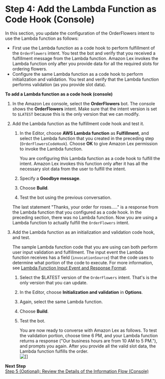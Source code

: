 # Step 4: Add the Lambda Function as Code Hook \(Console\)<a name="gs-bp-create-integrate"></a>

In this section, you update the configuration of the OrderFlowers intent to use the Lambda function as follows:
+ First use the Lambda function as a code hook to perform fulfillment of the `OrderFlowers` intent\. You test the bot and verify that you received a fulfillment message from the Lambda function\. Amazon Lex invokes the Lambda function only after you provide data for all the required slots for ordering flowers\.
+ Configure the same Lambda function as a code hook to perform initialization and validation\. You test and verify that the Lambda function performs validation \(as you provide slot data\)\.

**To add a Lambda function as a code hook \(console\)**

1. In the Amazon Lex console, select the **OrderFlowers** bot\. The console shows the **OrderFlowers** intent\. Make sure that the intent version is set to `$LATEST` because this is the only version that we can modify\.

1. Add the Lambda function as the fulfillment code hook and test it\.

   1. In the Editor, choose **AWS Lambda function** as **Fulfillment**, and select the Lambda function that you created in the preceding step \(`OrderFlowersCodeHook`\)\. Choose **OK** to give Amazon Lex permission to invoke the Lambda function\.

      You are configuring this Lambda function as a code hook to fulfill the intent\. Amazon Lex invokes this function only after it has all the necessary slot data from the user to fulfill the intent\.

   1. Specify a **Goodbye message**\.

   1. Choose **Build**\.

   1. Test the bot using the previous conversation\.

   The last statement "Thanks, your order for roses\.\.\.\.\." is a response from the Lambda function that you configured as a code hook\. In the preceding section, there was no Lambda function\. Now you are using a Lambda function to actually fulfill the `OrderFlowers` intent\.

1. Add the Lambda function as an initialization and validation code hook, and test\.

   The sample Lambda function code that you are using can both perform user input validation and fulfillment\. The input event the Lambda function receives has a field \(`invocationSource`\) that the code uses to determine what portion of the code to execute\. For more information, see [Lambda Function Input Event and Response Format](lambda-input-response-format.md)\.

   1. Select the $LATEST version of the `OrderFlowers` intent\. That's is the only version that you can update\. 

   1. In the Editor, choose **Initialization and validation** in **Options**\. 

   1. Again, select the same Lambda function\. 

   1. Choose **Build**\.

   1. Test the bot\. 

      You are now ready to converse with Amazon Lex as follows\. To test the validation portion, choose time 6 PM, and your Lambda function returns a response \("Our business hours are from 10 AM to 5 PM\."\), and prompts you again\. After you provide all the valid slot data, the Lambda function fulfills the order\.   
![\[\]](http://docs.aws.amazon.com/lex/latest/dg/images/OrderFlowers-FullLambda.png)

**Next Step**  
[Step 5 \(Optional\): Review the Details of the Information Flow \(Console\)](gs-bp-details-after-lambda.md)